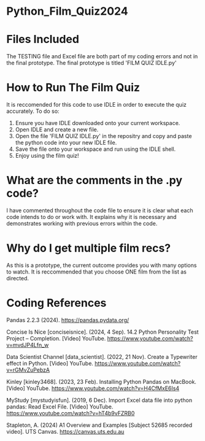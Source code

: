 # Python_Film_Quiz2024

# Files Included
The TESTING file and Excel file are both part of my coding errors and not in the final prototype. The final prototype is titled 'FILM QUIZ IDLE.py'

# How to Run The Film Quiz
It is reccomended for this code to use IDLE in order to execute the quiz accurately. To do so:
1. Ensure you have IDLE downloaded onto your current workspace.
2. Open IDLE and create a new file.
3. Open the file 'FILM QUIZ IDLE.py' in the repositry and copy and paste the python code into your new IDLE file.
4. Save the file onto your workspace and run using the IDLE shell.
5. Enjoy using the film quiz!

# What are the comments in the .py code?
I have commented throughout the code file to ensure it is clear what each code intends to do or work with. It explains why it is necessary and demonstrates working with previous errors within the code.

# Why do I get multiple film recs?
As this is a prototype, the current outcome provides you with many options to watch. It is reccommended that you choose ONE film from the list as directed.

# Coding References
Pandas 2.2.3 (2024). https://pandas.pydata.org/

Concise Is Nice [conciseisnice]. (2024, 4 Sep). 14.2 Python Personality Test Project – Completion. [Video] YouTube. https://www.youtube.com/watch?v=mvdJP4Lfn_w

Data Scientist Channel [data_scientist]. (2022, 21 Nov). Create a Typewriter effect in Python. [Video] YouTube. https://www.youtube.com/watch?v=rGMvZuPebzA

Kinley [kinley3468]. (2023, 23 Feb). Installing Python Pandas on MacBook. [Video] YouTube. https://www.youtube.com/watch?v=H4CfMxE6Is4

MyStudy [mystudyisfun]. (2019, 6 Dec). Import Excel data file into python pandas: Read Excel File. [Video] YouTube. https://www.youtube.com/watch?v=hT4b9vFZRB0 

Stapleton, A. (2024) A1 Overview and Examples [Subject 52685 recorded video]. UTS Canvas. https://canvas.uts.edu.au

